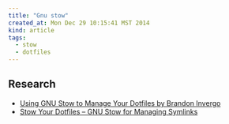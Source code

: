 ```yaml
---
title: "Gnu stow"
created_at: Mon Dec 29 10:15:41 MST 2014
kind: article
tags:
  - stow
  - dotfiles
---
```


## Research

* [Using GNU Stow to Manage Your Dotfiles by Brandon Invergo](http://brandon.invergo.net/news/2012-05-26-using-gnu-stow-to-manage-your-dotfiles.html)
* [Stow Your Dotfiles – GNU Stow for Managing Symlinks](http://spin.atomicobject.com/2014/12/26/manage-dotfiles-gnu-stow/)

